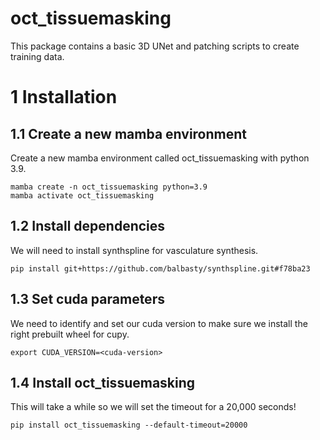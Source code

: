 # oct_tissuemasking
This package contains a basic 3D UNet and patching scripts to create training data.

# 1 Installation

## 1.1 Create a new mamba environment

Create a new mamba environment called oct_tissuemasking with python 3.9.

```
mamba create -n oct_tissuemasking python=3.9
mamba activate oct_tissuemasking
```

## 1.2 Install dependencies

We will need to install synthspline for vasculature synthesis.

```
pip install git+https://github.com/balbasty/synthspline.git#f78ba23
```

## 1.3 Set cuda parameters

We need to identify and set our cuda version to make sure we install the right prebuilt wheel for cupy.

```
export CUDA_VERSION=<cuda-version>
```

## 1.4 Install oct_tissuemasking

This will take a while so we will set the timeout for a 20,000 seconds!

```
pip install oct_tissuemasking --default-timeout=20000
```